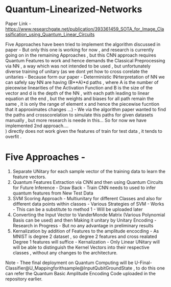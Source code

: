 # Quantum-Linearized-Networks

Paper Link - https://www.researchgate.net/publication/393361459_SOTA_for_Image_Classification_using_Quantum_Linear_Circuits

Five Approaches have been tried to implement the algorithm discussed in paper - But only this one is working for now , and research is currently going on in the remaining
Approaches , but this CNN approach requires Quantum Features to work and hence demands the Classical Preprocessing via NN , a way which was not intended to be used ,
but unfortunately diverse training of unitary (as we dont yet how to cross corelate the unitaries - Because form our paper - Deterministic INrterpretation of NN we can safely say
NN are having (B**A)*d paths , where A is the number of piecewise linearities of the Activation Function and B is the size of the vector and d is the depth of the NN , with each path
leading to linear equation at the end , but the weights and biases for all path remain the same , it is only the range of element x and hence the piecewise fucntion that it approximates
changes ...) - We via the algorithm paper wanted to find the paths and crosscorelation to simulate this paths for given datasets manually , but more research is neede in this...
So for now we have implemented 2nd approach....    
) directly does not work given the features of train for test data , it tends to overfit .

# Five Approaches -

1. Separate UNitary for each sample vector of the training data to learn the feature vectors.
2. Quantum Features Extraction via CNN and then using Quantum Circuits for Future Inference - Draw Back - Train CNN needs to used to infer quantum features from New Test Data
3. SVM Scoring Approach - Multiunitary for different Classes and also for different data points within classes - Various Strategies of SVM - Works  - This can be a substitute to method 1 - Will be uploaded later 
4. Converting the Input Vector to VanderMonde Matrix (Various Polynomial Basis can be used) and then Making it unitary by Unitary Encoding - Research in Progress - But no any advantage in preliminary results  
5. Kernalization by addition of Features to the amplitude encocding - As MNIST is degree 2 dataset , so degree 2 features and cross realated Degree 1 features will suffice - Kernalization - Only Linear UNitary will 
 will be able to distinguish the Kernel Vectors into their respective classes , without any changes to the architecture.

Note - Thee final deployment on Quantum Computing will be U-Final-Classifier@U_Mappingforithsample@InputQubitGroundState , to do this one can refer the Quantum Basic Amplitude Encoding Code uploaded in the repository earlier.
